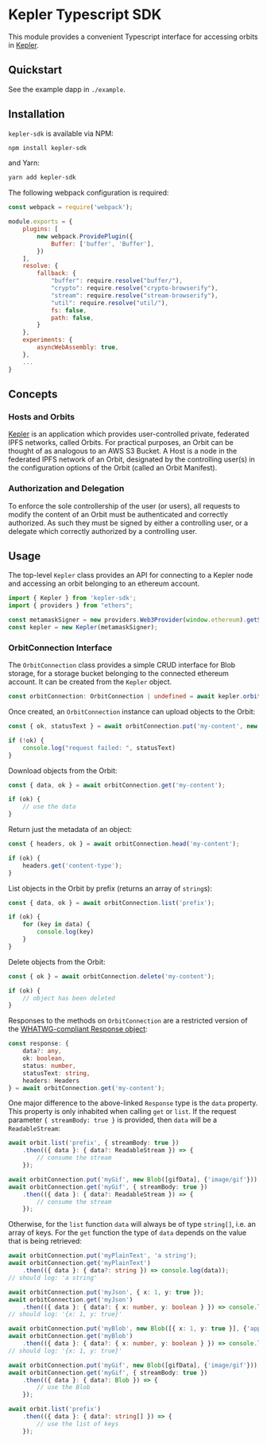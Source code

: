 # Kepler Typescript SDK

This module provides a convenient Typescript interface for accessing orbits in [Kepler](https://github.com/spruceid/kepler). 

## Quickstart
See the example dapp in `./example`.

## Installation

`kepler-sdk` is available via NPM:

``` sh
npm install kepler-sdk
```

and Yarn:

``` sh
yarn add kepler-sdk
```

The following webpack configuration is required:

```js
const webpack = require('webpack');

module.exports = {
    plugins: [ 
        new webpack.ProvidePlugin({
            Buffer: ['buffer', 'Buffer'],
        })
    ],
    resolve: {
        fallback: {
            "buffer": require.resolve("buffer/"),
            "crypto": require.resolve("crypto-browserify"),
            "stream": require.resolve("stream-browserify"),
            "util": require.resolve("util/"),
            fs: false,
            path: false,
        }
    },
    experiments: {
        asyncWebAssembly: true,
    },
    ...
}
```

## Concepts

### Hosts and Orbits

[Kepler](https://github.com/spruceid/kepler) is an application which provides user-controlled private, federated IPFS networks, called Orbits. For practical purposes, an Orbit can be thought of as analogous to an AWS S3 Bucket. A Host is a node in the federated IPFS network of an Orbit, designated by the controlling user(s) in the configuration options of the Orbit (called an Orbit Manifest).

### Authorization and Delegation

To enforce the sole controllership of the user (or users), all requests to modify the content of an Orbit must be authenticated and correctly authorized. As such they must be signed by either a controlling user, or a delegate which correctly authorized by a controlling user.

## Usage

The top-level `Kepler` class provides an API for connecting to a Kepler node and accessing an orbit belonging to an ethereum account.


``` typescript
import { Kepler } from 'kepler-sdk';
import { providers } from "ethers";

const metamaskSigner = new providers.Web3Provider(window.ethereum).getSigner();
const kepler = new Kepler(metamaskSigner);
```

### OrbitConnection Interface

The `OrbitConnection` class provides a simple CRUD interface for Blob storage, for a storage bucket
belonging to the connected ethereum account. It can be created from the `Kepler` object.

``` typescript
const orbitConnection: OrbitConnection | undefined = await kepler.orbit();
```

Once created, an `OrbitConnection` instance can upload objects to the Orbit:

``` typescript
const { ok, statusText } = await orbitConnection.put('my-content', new Blob( ... ));

if (!ok) {
    console.log("request failed: ", statusText)
}
```

Download objects from the Orbit:

``` typescript
const { data, ok } = await orbitConnection.get('my-content');

if (ok) {
    // use the data
}
```

Return just the metadata of an object:

``` typescript
const { headers, ok } = await orbitConnection.head('my-content');

if (ok) {
    headers.get('content-type');
}
```

List objects in the Orbit by prefix (returns an array of `string`s):

``` typescript
const { data, ok } = await orbitConnection.list('prefix');

if (ok) {
    for (key in data) {
        console.log(key)
    }
}
```

Delete objects from the Orbit:

``` typescript
const { ok } = await orbitConnection.delete('my-content');

if (ok) {
    // object has been deleted
}
```
Responses to the methods on `OrbitConnection` are a restricted version of the
[WHATWG-compliant Response object](https://developer.mozilla.org/en-US/docs/Web/API/Response):

```typescript
const response: { 
    data?: any,
    ok: boolean,
    status: number,
    statusText: string,
    headers: Headers
} = await orbitConnection.get('my-content');
```

One major difference to the above-linked `Response` type is the `data` property. This property is only inhabited
when calling `get` or `list`. If the request parameter `{ streamBody: true }` is provided, then `data` will be a
`ReadableStream`:

```typescript
await orbit.list('prefix', { streamBody: true })
    .then(({ data }: { data?: ReadableStream }) => {
        // consume the stream
    });

await orbitConnection.put('myGif', new Blob([gifData], {'image/gif'}));
await orbitConnection.get('myGif', { streamBody: true })
    .then(({ data }: { data?: ReadableStream }) => {
        // consume the stream
    });
```

Otherwise, for the `list` function `data` will always be of type `string[]`, i.e. an array of keys.
For the `get` function the type of `data` depends on the value that is being retrieved:

```typescript
await orbitConnection.put('myPlainText', 'a string');
await orbitConnection.get('myPlainText')
    .then(({ data }: { data?: string }) => console.log(data));
// should log: 'a string'

await orbitConnection.put('myJson', { x: 1, y: true });
await orbitConnection.get('myJson')
    .then(({ data }: { data?: { x: number, y: boolean } }) => console.log(data));
// should log: '{x: 1, y: true}'

await orbitConnection.put('myBlob', new Blob([{ x: 1, y: true }], {'application/json'}));
await orbitConnection.get('myBlob')
    .then(({ data }: { data?: { x: number, y: boolean } }) => console.log(data));
// should log: '{x: 1, y: true}'

await orbitConnection.put('myGif', new Blob([gifData], {'image/gif'}));
await orbitConnection.get('myGif', { streamBody: true })
    .then(({ data }: { data?: Blob }) => {
        // use the Blob
    });

await orbit.list('prefix')
    .then(({ data }: { data?: string[] }) => {
        // use the list of keys
    });
```
